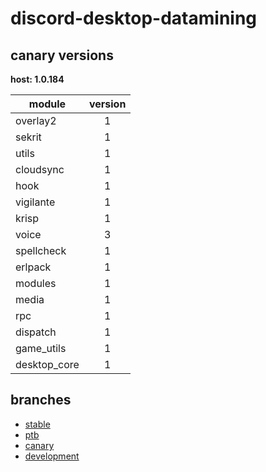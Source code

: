 # discord-desktop-datamining

## canary versions

**host: 1.0.184**

| module | version |
| ------ | :-----: |
| overlay2 | 1 |
| sekrit | 1 |
| utils | 1 |
| cloudsync | 1 |
| hook | 1 |
| vigilante | 1 |
| krisp | 1 |
| voice | 3 |
| spellcheck | 1 |
| erlpack | 1 |
| modules | 1 |
| media | 1 |
| rpc | 1 |
| dispatch | 1 |
| game_utils | 1 |
| desktop_core | 1 |

## branches

- [stable](https://github.com/OpenAsar/discord-desktop-datamining/tree/stable)
- [ptb](https://github.com/OpenAsar/discord-desktop-datamining/tree/ptb)
- [canary](https://github.com/OpenAsar/discord-desktop-datamining/tree/canary)
- [development](https://github.com/OpenAsar/discord-desktop-datamining/tree/development)